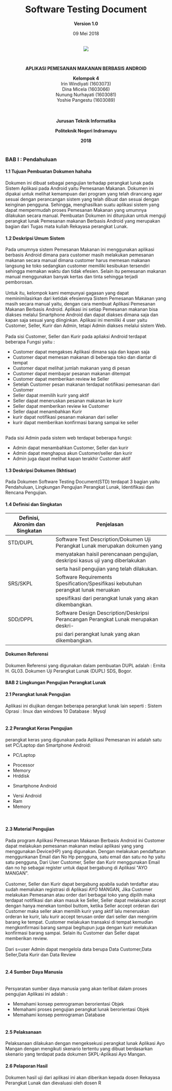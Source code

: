 <html>
<body>
<body><div align="center"><h1>Software Testing Document</h1></div>
<p align="center"><b>Version 1.0 </b><br>
<p align="center">09 Mei 2018<br><br>
<p align="center">
<img src="http://i68.tinypic.com/nlyf5v.jpg"/>
</p>
<br><p align="center"><b> APLIKASI PEMESANAN MAKANAN BERBASIS ANDROID </b><br>

<p align="center"><b>Kelompok 4</b><br>
 Irin Windiyati 			(1603073)<br>
 Dina Micela				  (1603066)<br>
 Nunung Nurhayati			(1603081)<br>
 Yoshie Pangestu    	(1603089)<br><br><br>

<p align="center"><b>Jurusan Teknik Informatika</b><br>
<p align="center"><b>Politeknik Negeri Indramayu</b><br>
<p align="center"><b>2018</b><br><br>
</p>
</body>
</html>

### BAB I : Pendahuluan
#### 1.1 Tujuan Pembuatan Dokumen hahaha
Dokumen ini dibuat sebagai pengujian terhadap perangkat lunak pada Sistem Aplikasi pada Android yaitu Pemesanan Makanan.
Dokumen ini dipakai untuk melihat kemampuan dari program yang telah dirancang agar sesuai dengan perancangan sistem
yang telah dibuat dan sesuai dengan keinginan pengguna. Sehingga, menghasilkan suatu aplikasi sistem yang dapat
mempermudah proses Pemesanan Makanan yang umumnya dilakukan secara manual. Pembuatan Dokumen ini ditunjukan untuk
menguji perangkat lunak Pemesanan makanan Berbasis Android yang merupakan bagian dari Tugas mata kuliah Rekayasa
perangkat Lunak.

#### 1.2 Deskripsi Umum Sistem
Pada umumnya sistem Pemesanan Makanan ini menggunakan aplikasi berbasis Android dimana para customer masih melakukan
pemesanan makanan secara manual dimana customer harus memesan makanan langsung ke toko sedangkan customer memiliki
kesibukan tersendiri sehingga memakan waktu dan tidak efesien. Selain itu pemesanan makanan manual menggunakan banyak
kertas dan tinta sehingga terjadi pemborosan.
<br>
<br>
Untuk itu, kelompok kami mempunyai gagasan yang dapat meminimilasirkan dari ketidak efesiennya Sistem Pemesanan Makanan
yang masih secara manual yaitu, dengan cara membuat Aplikasi Pemesanan Makanan Berbasis Android. Aplikasi ini setiap
Pemesanan makanan bisa diakses melalui Smartphone Android dan dapat diakses dimana saja dan kapan saja sesuai yang diinginkan.
Aplikasi ini memiliki 4 user yaitu Customer, Seller, Kurir dan Admin, tetapi Admin diakses melalui sistem Web.
<br><br>
Pada sisi Customer, Seller dan Kurir pada apliaksi Android terdapat beberapa Fungsi yaitu :
* Customer dapat mengakses Aplikasi dimana saja dan kapan saja
* Customer dapat memesan makanan di beberapa toko dan diantar di tempat
* Customer dapat melihat jumlah makanan yang di pesan
* Customer dapat membayar pesanan makanan ditempat
* Customer dapat memberikan review ke Seller
* Setelah Customer pesan makanan terdapat notifikasi pemesanan dari Customer
* Seller dapat memilih kurir yang aktif
* Seller dapat meneruskan pesanan makanan ke kurir
* Seller dapat memberikan review ke Customer
* Seller dapat menambahkan Kurir
* kurir dapat notifikasi pesanan makanan dari seller
* kurir dapat memberikan konfirmasi barang sampai ke seller
<br><br>

Pada sisi Admin pada sistem web terdapat beberapa fungsi:
* Admin dapat menambahkan Customer, Seller dan kurir
* Admin dapat menghapus akun Customer/seller dan kurir
* Admin juga dapat melihat kapan terakhir Customer aktif

#### 1.3 Deskripsi Dokumen (Ikhtisar)
Pada Dokumen Software Testing Document(STD) terdapat 3 bagian yaitu Pendahuluan, Lingkungan Pengujian Perangkat
Lunak, Identifikasi dan Rencana Pengujian.


#### 1.4 Definisi dan Singkatan

| Definisi, Akronim dan Singkatan |                                   Penjelasan                                        |
|---------------------------------|-------------------------------------------------------------------------------------|
|           STD/DUPL              | Software Test Description/Dokumen Uji Perangkat Lunak merupakan dokumen yang        |
|                                 | menyatakan haisil perencanaan pengujian, deskripsi kasus uji yang diberlakukan      |
|                                 | serta hasil pengujian yang telah dilakukan.                                         |
|           SRS/SKPL              | Software Requirements Spesification/Spesifikasi kebutuhan perangkat lunak meruakan  |
|                                 | spesifikasi dari perangkat lunak yang akan dikembangkan.                            |
|           SDD/DPPL              | Software Design Description/Deskripsi Perancangan Perangkat Lunak merupakan deskri- |
|                                 | psi dari perangkat lunak yang akan dikembangkan.                                    |

#### Dokumen Referensi
Dokumen Referensi yang digunakan dalam pembuatan DUPL adalah :
Ernita H. GL03. Dokumen Uji Perangkat Lunak (DUPL) SDS, Bogor.

#### BAB 2 Lingkungan Pengujian Perangkat Lunak

#### 2.1 Perangkat lunak Pengujian
Aplikasi ini diujikan dengan beberapa perangkat lunak lain seperti :
Sistem Oprasi : linux dan windows 10
Database : Mysql
<br><br>
#### 2.2 Perangkat Keras Pengujian
perangkat keras yang digunakan pada Aplikasi Pemesanan ini adalah satu set PC/Laptop dan Smartphone Android:
- PC/Laptop
* Processor 
* Memory    
* Hrddisk   
- Smartphone Android
* Versi Android
* Ram       
* Memory    
<br><br>

#### 2.3 Material Pengujian
Pada program Aplikasi Pemesanan Makanan Berbasis Android ini Customer dapat melakukan pemesanan makanan melaui
aplikasi yang yang menggunakan Device(HP) yang digunakan. Dengan melakukan pendaftaran menggunkanan Email dan
No Hp pengguna, satu email dan satu no hp yaitu satu pengguna, Dari User Customer, Seller dan Kurir menggunakan
Email dan no hp sebagai register untuk dapat bergabung di Aplikasi "AYO MANGAN".
<br><br>
Customer, Seller dan Kurir dapat bergabung apabila sudah terdaftar atau sudah memalukan registrasi di Aplikasi
AYO MANGAN, Jika Customer melakukan Pemesanan atau order dari berbagai toko yang dipilih
maka terdapat notifikasi dan akan masuk ke Seller, Seller dapat melakukan accept dengan hanya menekan tombol buttom,
ketika Seller accept orderan dari Customer maka seller akan memilih kurir yang aktif lalu meneruskan orderan ke kurir,
lalu kurir accept terusan order dari seller dan mengirim barang ke tempat. Customer melakukan transaksi di tempat
kemudian mengkonfirmasi barang sampai begitupun juga dengan kurir melakukan konfirmasi barang sampai. Selain itu Customer
dan Seller dapat memberikan review.
<br><br>
Dari s=user Admin dapat mengelola data berupa Data Customer,Data Seller,Data Kurir dan Data Review
<br><br>

#### 2.4 Sumber Daya Manusia<br><br>
Persyaratan sumber daya manusia yang akan terlibat dalam proses pengujian Aplikasi ini adalah :
* Memahami konsep pemrograman berorientasi Objek
* Memahami proses pengujian perangkat lunak berorientasi Objek
* Memahami konsep pemrograman Database<br><br>

#### 2.5 Pelaksanaan
Pelaksanaan dilakukan dengan mengeksekusi perangkat lunak Aplikasi Ayo Mangan dengan mengikuti skenario tertentu yang dibuat berdasarkan skenario yang terdapat pada dokumen SKPL-Aplikasi Ayo Mangan.

#### 2.6 Pelaporan Hasil
Dokumen hasil uji dari aplikasi ini akan diberikan kepada dosen Rekayasa Perangkat Lunak dan dievaluasi oleh dosen R
